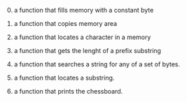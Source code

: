 0. a function that fills memory with a constant byte
1. a function that copies memory area
2. a function that locates a character in a memory
3. a function that gets the lenght of a prefix substring
4. a function that searches a string for any of a set of bytes.
5. a function that locates a substring.

6. a function that prints the chessboard.
